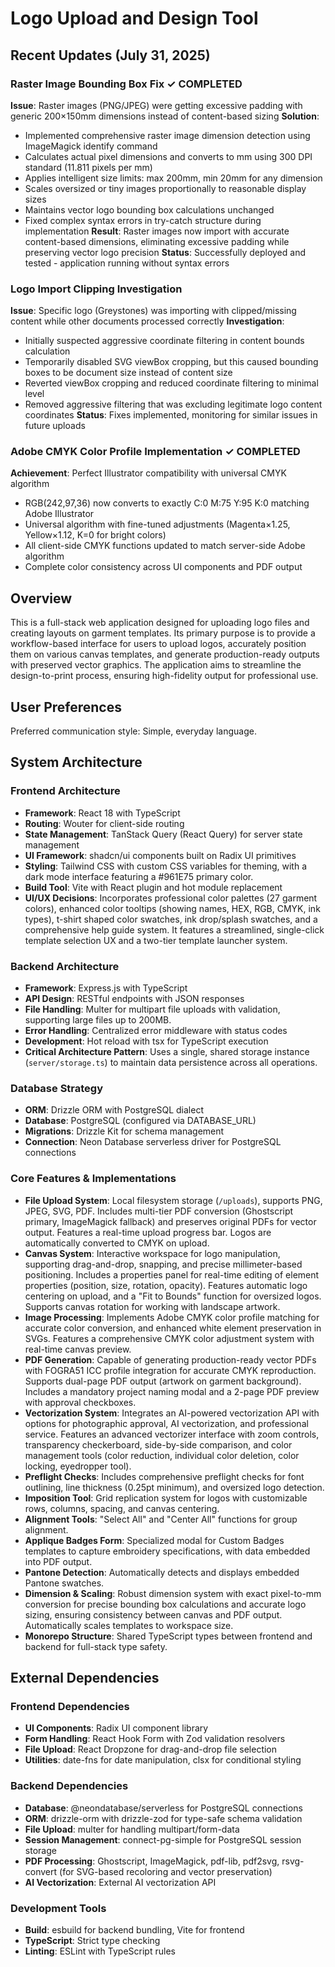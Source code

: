 # Logo Upload and Design Tool

## Recent Updates (July 31, 2025)

### Raster Image Bounding Box Fix ✓ COMPLETED 
**Issue**: Raster images (PNG/JPEG) were getting excessive padding with generic 200×150mm dimensions instead of content-based sizing
**Solution**: 
- Implemented comprehensive raster image dimension detection using ImageMagick identify command
- Calculates actual pixel dimensions and converts to mm using 300 DPI standard (11.811 pixels per mm)
- Applies intelligent size limits: max 200mm, min 20mm for any dimension
- Scales oversized or tiny images proportionally to reasonable display sizes
- Maintains vector logo bounding box calculations unchanged
- Fixed complex syntax errors in try-catch structure during implementation
**Result**: Raster images now import with accurate content-based dimensions, eliminating excessive padding while preserving vector logo precision
**Status**: Successfully deployed and tested - application running without syntax errors

### Logo Import Clipping Investigation
**Issue**: Specific logo (Greystones) was importing with clipped/missing content while other documents processed correctly
**Investigation**: 
- Initially suspected aggressive coordinate filtering in content bounds calculation
- Temporarily disabled SVG viewBox cropping, but this caused bounding boxes to be document size instead of content size
- Reverted viewBox cropping and reduced coordinate filtering to minimal level
- Removed aggressive filtering that was excluding legitimate logo content coordinates
**Status**: Fixes implemented, monitoring for similar issues in future uploads

### Adobe CMYK Color Profile Implementation ✓ COMPLETED
**Achievement**: Perfect Illustrator compatibility with universal CMYK algorithm
- RGB(242,97,36) now converts to exactly C:0 M:75 Y:95 K:0 matching Adobe Illustrator
- Universal algorithm with fine-tuned adjustments (Magenta×1.25, Yellow×1.12, K=0 for bright colors)
- All client-side CMYK functions updated to match server-side Adobe algorithm
- Complete color consistency across UI components and PDF output

## Overview

This is a full-stack web application designed for uploading logo files and creating layouts on garment templates. Its primary purpose is to provide a workflow-based interface for users to upload logos, accurately position them on various canvas templates, and generate production-ready outputs with preserved vector graphics. The application aims to streamline the design-to-print process, ensuring high-fidelity output for professional use.

## User Preferences

Preferred communication style: Simple, everyday language.

## System Architecture

### Frontend Architecture
- **Framework**: React 18 with TypeScript
- **Routing**: Wouter for client-side routing
- **State Management**: TanStack Query (React Query) for server state management
- **UI Framework**: shadcn/ui components built on Radix UI primitives
- **Styling**: Tailwind CSS with custom CSS variables for theming, with a dark mode interface featuring a #961E75 primary color.
- **Build Tool**: Vite with React plugin and hot module replacement
- **UI/UX Decisions**: Incorporates professional color palettes (27 garment colors), enhanced color tooltips (showing names, HEX, RGB, CMYK, ink types), t-shirt shaped color swatches, ink drop/splash swatches, and a comprehensive help guide system. It features a streamlined, single-click template selection UX and a two-tier template launcher system.

### Backend Architecture
- **Framework**: Express.js with TypeScript
- **API Design**: RESTful endpoints with JSON responses
- **File Handling**: Multer for multipart file uploads with validation, supporting large files up to 200MB.
- **Error Handling**: Centralized error middleware with status codes
- **Development**: Hot reload with tsx for TypeScript execution
- **Critical Architecture Pattern**: Uses a single, shared storage instance (`server/storage.ts`) to maintain data persistence across all operations.

### Database Strategy
- **ORM**: Drizzle ORM with PostgreSQL dialect
- **Database**: PostgreSQL (configured via DATABASE_URL)
- **Migrations**: Drizzle Kit for schema management
- **Connection**: Neon Database serverless driver for PostgreSQL connections

### Core Features & Implementations
- **File Upload System**: Local filesystem storage (`/uploads`), supports PNG, JPEG, SVG, PDF. Includes multi-tier PDF conversion (Ghostscript primary, ImageMagick fallback) and preserves original PDFs for vector output. Features a real-time upload progress bar. Logos are automatically converted to CMYK on upload.
- **Canvas System**: Interactive workspace for logo manipulation, supporting drag-and-drop, snapping, and precise millimeter-based positioning. Includes a properties panel for real-time editing of element properties (position, size, rotation, opacity). Features automatic logo centering on upload, and a "Fit to Bounds" function for oversized logos. Supports canvas rotation for working with landscape artwork.
- **Image Processing**: Implements Adobe CMYK color profile matching for accurate color conversion, and enhanced white element preservation in SVGs. Features a comprehensive CMYK color adjustment system with real-time canvas preview.
- **PDF Generation**: Capable of generating production-ready vector PDFs with FOGRA51 ICC profile integration for accurate CMYK reproduction. Supports dual-page PDF output (artwork on garment background). Includes a mandatory project naming modal and a 2-page PDF preview with approval checkboxes.
- **Vectorization System**: Integrates an AI-powered vectorization API with options for photographic approval, AI vectorization, and professional service. Features an advanced vectorizer interface with zoom controls, transparency checkerboard, side-by-side comparison, and color management tools (color reduction, individual color deletion, color locking, eyedropper tool).
- **Preflight Checks**: Includes comprehensive preflight checks for font outlining, line thickness (0.25pt minimum), and oversized logo detection.
- **Imposition Tool**: Grid replication system for logos with customizable rows, columns, spacing, and canvas centering.
- **Alignment Tools**: "Select All" and "Center All" functions for group alignment.
- **Applique Badges Form**: Specialized modal for Custom Badges templates to capture embroidery specifications, with data embedded into PDF output.
- **Pantone Detection**: Automatically detects and displays embedded Pantone swatches.
- **Dimension & Scaling**: Robust dimension system with exact pixel-to-mm conversion for precise bounding box calculations and accurate logo sizing, ensuring consistency between canvas and PDF output. Automatically scales templates to workspace size.
- **Monorepo Structure**: Shared TypeScript types between frontend and backend for full-stack type safety.

## External Dependencies

### Frontend Dependencies
- **UI Components**: Radix UI component library
- **Form Handling**: React Hook Form with Zod validation resolvers
- **File Upload**: React Dropzone for drag-and-drop file selection
- **Utilities**: date-fns for date manipulation, clsx for conditional styling

### Backend Dependencies
- **Database**: @neondatabase/serverless for PostgreSQL connections
- **ORM**: drizzle-orm with drizzle-zod for type-safe schema validation
- **File Upload**: multer for handling multipart/form-data
- **Session Management**: connect-pg-simple for PostgreSQL session storage
- **PDF Processing**: Ghostscript, ImageMagick, pdf-lib, pdf2svg, rsvg-convert (for SVG-based recoloring and vector preservation)
- **AI Vectorization**: External AI vectorization API

### Development Tools
- **Build**: esbuild for backend bundling, Vite for frontend
- **TypeScript**: Strict type checking
- **Linting**: ESLint with TypeScript rules